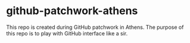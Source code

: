 # github-patchwork-athens
This repo is created during GitHub patchwork in Athens. The purpose of this repo is to play with GitHub interface like a sir.
